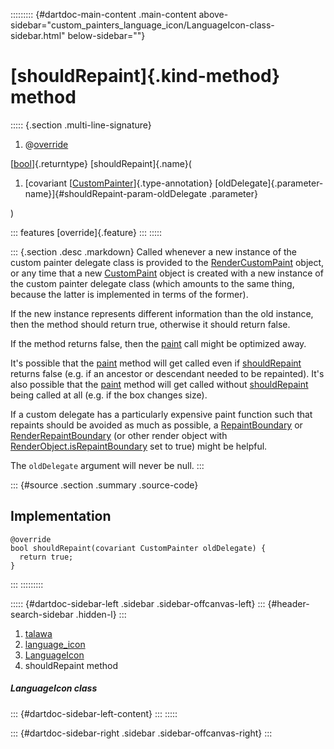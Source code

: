 ::::::::: {#dartdoc-main-content .main-content above-sidebar="custom_painters_language_icon/LanguageIcon-class-sidebar.html" below-sidebar=""}
<div>

# [shouldRepaint]{.kind-method} method

</div>

::::: {.section .multi-line-signature}
<div>

1.  @[override](https://api.flutter.dev/flutter/dart-core/override-constant.html)

</div>

[[bool](https://api.flutter.dev/flutter/dart-core/bool-class.html)]{.returntype}
[shouldRepaint]{.name}(

1.  [covariant
    [[CustomPainter](https://api.flutter.dev/flutter/rendering/CustomPainter-class.html)]{.type-annotation}
    [oldDelegate]{.parameter-name}]{#shouldRepaint-param-oldDelegate
    .parameter}

)

::: features
[override]{.feature}
:::
:::::

::: {.section .desc .markdown}
Called whenever a new instance of the custom painter delegate class is
provided to the
[RenderCustomPaint](https://api.flutter.dev/flutter/rendering/RenderCustomPaint-class.html)
object, or any time that a new
[CustomPaint](https://api.flutter.dev/flutter/widgets/CustomPaint-class.html)
object is created with a new instance of the custom painter delegate
class (which amounts to the same thing, because the latter is
implemented in terms of the former).

If the new instance represents different information than the old
instance, then the method should return true, otherwise it should return
false.

If the method returns false, then the
[paint](../../custom_painters_language_icon/LanguageIcon/paint.html)
call might be optimized away.

It\'s possible that the
[paint](../../custom_painters_language_icon/LanguageIcon/paint.html)
method will get called even if
[shouldRepaint](../../custom_painters_language_icon/LanguageIcon/shouldRepaint.html)
returns false (e.g. if an ancestor or descendant needed to be
repainted). It\'s also possible that the
[paint](../../custom_painters_language_icon/LanguageIcon/paint.html)
method will get called without
[shouldRepaint](../../custom_painters_language_icon/LanguageIcon/shouldRepaint.html)
being called at all (e.g. if the box changes size).

If a custom delegate has a particularly expensive paint function such
that repaints should be avoided as much as possible, a
[RepaintBoundary](https://api.flutter.dev/flutter/widgets/RepaintBoundary-class.html)
or
[RenderRepaintBoundary](https://api.flutter.dev/flutter/rendering/RenderRepaintBoundary-class.html)
(or other render object with
[RenderObject.isRepaintBoundary](https://api.flutter.dev/flutter/rendering/RenderObject/isRepaintBoundary.html)
set to true) might be helpful.

The `oldDelegate` argument will never be null.
:::

::: {#source .section .summary .source-code}
## Implementation

``` language-dart
@override
bool shouldRepaint(covariant CustomPainter oldDelegate) {
  return true;
}
```
:::
:::::::::

::::: {#dartdoc-sidebar-left .sidebar .sidebar-offcanvas-left}
::: {#header-search-sidebar .hidden-l}
:::

1.  [talawa](../../index.html)
2.  [language_icon](../../custom_painters_language_icon/)
3.  [LanguageIcon](../../custom_painters_language_icon/LanguageIcon-class.html)
4.  shouldRepaint method

##### LanguageIcon class

::: {#dartdoc-sidebar-left-content}
:::
:::::

::: {#dartdoc-sidebar-right .sidebar .sidebar-offcanvas-right}
:::
